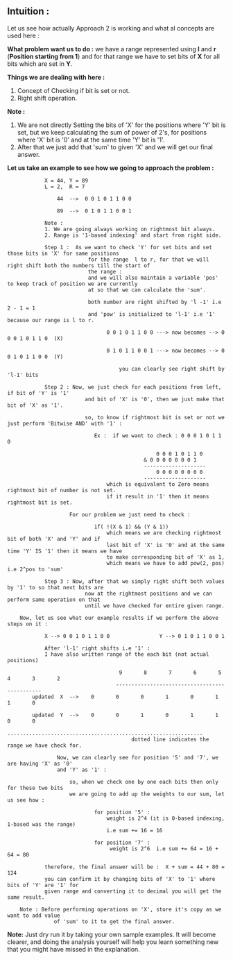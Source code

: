## Intuition :

Let us see how actually Approach 2 is working and what al concepts are used here :

**What problem want us to do :**
we have a range represented using **l** and **r** (**Position starting from 1**) and for that range we have to set bits of **X** for all
bits which are set in **Y**.

**Things we are dealing with here :**
1. Concept of Checking if bit is set or not. 
2. Right shift operation.

**Note :**
1. We are not directly Setting the bits of 'X' for the positions where 'Y' bit is set, but we keep calculating the sum of
    power of 2's, for positions where 'X' bit is '0' and at the same time 'Y' bit is '1'.
2. After that we just add that 'sum' to given 'X' and we will get our final answer.
   
**Let us take an example to see how we going to approach the problem :**
```
            X = 44, Y = 89
            L = 2,  R = 7
            
                44  -->  0 0 1 0 1 1 0 0   

                89  -->  0 1 0 1 1 0 0 1
            
            Note : 
            1. We are going always working on rightmost bit always.
            2. Range is '1-based indexing' and start from right side.

            Step 1 :  As we want to check 'Y' for set bits and set those bits in 'X' for same positions 
                          for the range  l to r, for that we will right shift both the numbers till the start of
                          the range :
                          and we will also maintain a variable 'pos' to keep track of position we are currently
                          at so that we can calculate the 'sum'.
                           
                          both number are right shifted by 'l -1' i.e 2 - 1 = 1
                          and 'pow' is initialized to 'l-1' i.e '1' because our range is l to r.

                                0 0 1 0 1 1 0 0 ---> now becomes --> 0 0 0 1 0 1 1 0  (X) 

                                0 1 0 1 1 0 0 1 ---> now becomes --> 0 0 1 0 1 1 0 0  (Y)
                                                    
                                    you can clearly see right shift by 'l-1' bits

            Step 2 : Now, we just check for each positions from left, if bit of 'Y' is '1'
                         and bit of 'X' is '0', then we just make that bit of 'X' as '1'.                

                         so, to know if rightmost bit is set or not we just perform 'Bitwise AND' with '1' :

                            Ex :  if we want to check : 0 0 0 1 0 1 1 0 

                                                0 0 0 1 0 1 1 0 
                                            & 0 0 0 0 0 0 0 1
                                            --------------------
                                                0 0 0 0 0 0 0 0   
                                            --------------------
                                which is equivalent to Zero means rightmost bit of number is not set.
                                if it result in '1' then it means rightmost bit is set.
                
                    For our problem we just need to check :

                            if( !(X & 1) && (Y & 1)) 
                                which means we are checking rightmost bit of both 'X' and 'Y' and if 
                                last bit of 'X' is '0' and at the same time 'Y' IS '1' then it means we have
                                to make corresponding bit of 'X' as 1,
                                which means we have to add pow(2, pos) i.e 2^pos to 'sum'

            Step 3 : Now, after that we simply right shift both values by '1' to so that next bits are
                         now at the rightmost positions and we can perform same operation on that
                         until we have checked for entire given range.

    Now, let us see what our example results if we perform the above steps on it :
                                     
            X --> 0 0 1 0 1 1 0 0                Y --> 0 1 0 1 1 0 0 1 

            After 'l-1' right shifts i.e '1' : 
            I have also written range of the each bit (not actual positions)
                                 
                                    9       8       7       6       5       4       3       2
                                   ----------------------------------------------
        updated  X  -->    0       0       0       1       0       1       1       0  

        updated  Y  -->    0       0       1       0       1       1       0       0  
                                                    ...............................................................   
                                        dotted line indicates the range we have check for. 
                       
                Now, we can clearly see for position '5' and '7', we are having 'X' as '0'
                and 'Y' as '1' :

                    so, when we check one by one each bits then only for these two bits
                    we are going to add up the weights to our sum, let us see how :

                            for position '5' :
                                weight is 2^4 (it is 0-based indexing, 1-based was the range)
                                i.e sum += 16 = 16
                            
                            for position '7' :
                                 weight is 2^6  i.e sum += 64 = 16 + 64 = 80
             
            therefore, the final answer will be :  X + sum = 44 + 80 = 124
            you can confirm it by changing bits of 'X' to '1' where bits of 'Y' are '1' for
            given range and converting it to decimal you will get the same result.

    Note : Before performing operations on 'X', store it's copy as we want to add value
               of 'sum' to it to get the final answer. 
``` 

**Note:** Just dry run it by taking your own sample examples. It will become clearer, and doing the analysis yourself will help you learn something new that you might have missed in the explanation.
